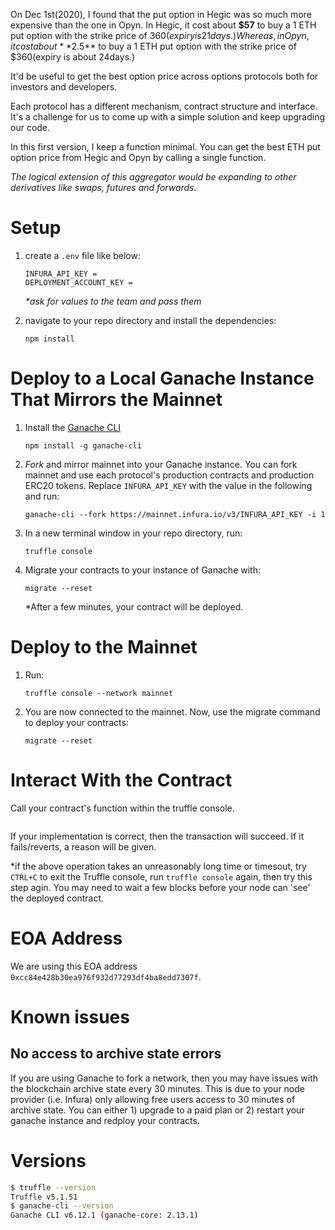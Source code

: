 On Dec 1st(2020), I found that the put option in Hegic was so much more expensive than the one in Opyn. In Hegic, it cost about **$57** to buy a 1 ETH put option with the strike price of $360(expiry is 21 days.) Whereas, in Opyn, it cost about **$2.5** to buy a 1 ETH put option with the strike price of $360(expiry is about 24days.)

It'd be useful to get the best option price across options protocols both for investors and developers.

Each protocol has a different mechanism, contract structure and interface. It's a challenge for us to come up with a simple solution and keep upgrading our code.

In this first version, I keep a function minimal. You can get the best ETH put option price from Hegic and Opyn by calling a single function.

_The logical extension of this aggregator would be expanding to other derivatives like swaps, futures and forwards._

# Setup

1. create a `.env` file like below:

   ```
   INFURA_API_KEY =
   DEPLOYMENT_ACCOUNT_KEY =
   ```

   _\*ask for values to the team and pass them_

2. navigate to your repo directory and install the dependencies:

   ```
   npm install
   ```

# Deploy to a Local Ganache Instance That Mirrors the Mainnet

1. Install the [Ganache CLI](https://github.com/trufflesuite/ganache-cli)

   ```
   npm install -g ganache-cli
   ```

2. _Fork_ and mirror mainnet into your Ganache instance.
   You can fork mainnet and use each protocol's production contracts and production ERC20 tokens.
   Replace `INFURA_API_KEY` with the value in the following and run:

   ```
   ganache-cli --fork https://mainnet.infura.io/v3/INFURA_API_KEY -i 1
   ```

3. In a new terminal window in your repo directory, run:

   ```
   truffle console
   ```

4. Migrate your contracts to your instance of Ganache with:

   ```
   migrate --reset
   ```

   \*After a few minutes, your contract will be deployed.

# Deploy to the Mainnet

1. Run:

   ```
   truffle console --network mainnet
   ```

2. You are now connected to the mainnet. Now, use the migrate command to deploy your contracts:

   ```
   migrate --reset
   ```

# Interact With the Contract

Call your contract's function within the truffle console.

```

```

If your implementation is correct, then the transaction will succeed. If it fails/reverts, a reason will be given.

\*if the above operation takes an unreasonably long time or timesout, try `CTRL+C` to exit the Truffle console, run `truffle console` again, then try this step agin. You may need to wait a few blocks before your node can 'see' the deployed contract.

# EOA Address

We are using this EOA address `0xcc84e428b30ea976f932d77293df4ba8edd7307f`.

# Known issues

## No access to archive state errors

If you are using Ganache to fork a network, then you may have issues with the blockchain archive state every 30 minutes. This is due to your node provider (i.e. Infura) only allowing free users access to 30 minutes of archive state. You can either 1) upgrade to a paid plan or 2) restart your ganache instance and redploy your contracts.

# Versions

```bash
$ truffle --version
Truffle v5.1.51
$ ganache-cli --version
Ganache CLI v6.12.1 (ganache-core: 2.13.1)
```
